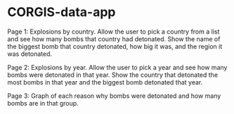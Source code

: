 # CORGIS-data-app
Page 1: Explosions by country.
Allow the user to pick a country from a list and see how many bombs that country had detonated.
Show the name of the biggest bomb that country detonated, how big it was, and the region it was detonated.

Page 2: Explosions by year.
Allow the user to pick a year and see how many bombs were detonated in that year.
Show the country that detonated the most bombs in that year and the biggest bomb detonated that year.

Page 3: Graph of each reason why bombs were detonated and how many bombs are in that group.
